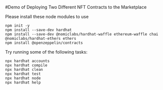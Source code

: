 #Demo of Deploying Two Different NFT Contracts to the Marketplace

Please install these node modules to use
```shell
npm init -y
npm install --save-dev hardhat
npm install --save-dev @nomiclabs/hardhat-waffle ethereum-waffle chai @nomiclabs/hardhat-ethers ethers
npm install @openzeppelin/contracts
```

Try running some of the following tasks:

```shell
npx hardhat accounts
npx hardhat compile
npx hardhat clean
npx hardhat test
npx hardhat node
npx hardhat help
```
